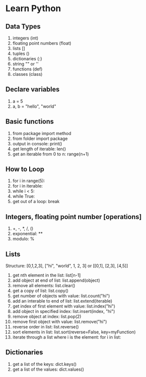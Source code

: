 # Learn Python

## Data Types
1. integers (int)
2. floating point numbers (float)
3. lists []
4. tuples ()
5. dictionaries {:}
6. string "" or ''
7. functions (def)
8. classes (class)

## Declare variables
1. a = 5
2. a, b = "hello", "world"

## Basic functions
1. from package import method
2. from folder import package
3. output in console: print()
4. get length of iterable: len()
5. get an iterable from 0 to n: range(n+1)

## How to Loop
1. for i in range(5):
2. for i in iterable:
3. while i < 5:
4. while True:
5. get out of a loop: break

## Integers, floating point number [operations]
1. +, -, *, /, ()
2. exponential: **
3. modulo: %

## Lists
Structure: [0,1,2,3], ["hi", "world", 1, 2, 3] or [[0,1], [2,3], [4,5]]
1. get nth element in the list: list[n-1]
2. add object at end of list: list.append(object)
3. remove all elements: list.clear()
4. get a copy of list: list.copy()
5. get number of objects with value: list.count("hi")
6. add an interable to end of list: list.extend(iterable)
7. get index of first element with value: list.index("hi")
8. add object in specified index: list.insert(index, "hi")
9. remove object at index: list.pop(2)
10. remove first object with value: list.remove("hi")
11. reverse order in list: list.reverse()
12. sort elements in list: list.sort(reverse=False, key=myFunction)
13. iterate through a list where i is the element: for i in list:

## Dictionaries
1. get a list of the keys: dict.keys()
2. get a list of the values: dict.values()
